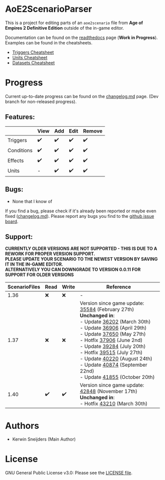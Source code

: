 # AoE2ScenarioParser
This is a project for editing parts of an `aoe2scenario` file from **Age of Empires 2 
Definitive Edition** outside of the in-game editor.  

Documentation can be found on the [readthedocs] page (**Work in Progress**).  
Examples can be found in the cheatsheets.

- [Triggers Cheatsheet]
- [Units Cheatsheet]
- [Datasets Cheatsheet]

[readthedocs]: https://aoe2scenarioparser.readthedocs.io/en/master/
[Triggers Cheatsheet]: ./cheatsheets/TRIGGERS.md
[Units Cheatsheet]: ./cheatsheets/UNITS.md
[Datasets Cheatsheet]: ./cheatsheets/DATASETS.md

# Progress
Current up-to-date progress can be found on the [changelog.md] page. (Dev branch for non-released progress).

[changelog.md]: ./changelog.md

## Features:

|            | View               | Add                | Edit               | Remove             |
| ---------- | ------------------ | ------------------ | ------------------ | ------------------ |
| Triggers   | :heavy_check_mark: | :heavy_check_mark: | :heavy_check_mark: | :heavy_check_mark: |
| Conditions | :heavy_check_mark: | :heavy_check_mark: | :heavy_check_mark: | :heavy_check_mark: |
| Effects    | :heavy_check_mark: | :heavy_check_mark: | :heavy_check_mark: | :heavy_check_mark: |
| Units      | -                  | :heavy_check_mark: | :heavy_check_mark: | :heavy_check_mark: |

## Bugs:

- None that I know of

If you find a bug, please check if it's already been reported or maybe even fixed ([changelog.md]). Please report any bugs you find to the [github issue board].

[github issue board]: https://github.com/KSneijders/AoE2ScenarioParser/issues

## Support:

**CURRENTLY OLDER VERSIONS ARE NOT SUPPORTED - THIS IS DUE TO A REWORK FOR PROPER VERSION SUPPORT.**  
**PLEASE UPDATE YOUR SCENARIO TO THE NEWEST VERSION BY SAVING IT IN THE IN-GAME EDITOR.**  
**ALTERNATIVELY YOU CAN DOWNGRADE TO VERSION 0.0.11 FOR SUPPORT FOR OLDER VERSIONS**

| ScenarioFiles | Read               | Write              | Reference                                                                                                                                                                                                                                                                                                                                                                                             |
| ------------- | ------------------ | ------------------ | ----------------------------------------------------------------------------------------------------------------------------------------------------------------------------------------------------------------------------------------------------------------------------------------------------------------------------------------------------------------------------------------------------- |
| 1.36          | :x:                | :x:                | -                                                                                                                                                                                                                                                                                                                                                                                                     |
| 1.37          | :x:                | :x:                | Version since game update: [35584] (February 27th) <br> **Unchanged in**: <br> - Update [36202] (March 30th) <br> - Update [36906] (April 29th) <br> - Update [37650] (May 27th) <br> - Hotfix [37906] (June 2nd) <br> - Update [39284] (July 20th) <br> - Hotfix [39515] (July 27th) <br> - Update [40220] (August 24th) <br> - Update [40874] (September 22nd) <br> - Update [41855] (October 20th) |
| 1.40          | :heavy_check_mark: | :heavy_check_mark: | Version since game update: [42848] (November 17th) <br> **Unchanged in**: <br> - Hotfix [43210] (March 30th)                                                                                                                                                                                                                                                                                          |


[35584]: https://www.ageofempires.com/news/aoe2de-update-35584/
[36202]: https://www.ageofempires.com/news/aoe2de-update-36202/
[36906]: https://www.ageofempires.com/news/aoe2de-update-36906/
[37650]: https://www.ageofempires.com/news/aoe2de-update-37650/
[37906]: https://www.ageofempires.com/news/aoe2de-hotfix-37906/
[39284]: https://www.ageofempires.com/news/aoe2de-update-39284/
[39515]: https://www.ageofempires.com/news/aoe2de-hotfix-39515/
[40220]: https://www.ageofempires.com/news/aoe2de-update-40220/
[40874]: https://www.ageofempires.com/news/aoe2de-update-40874/
[41855]: https://www.ageofempires.com/news/aoe2de-update-41855/
[42848]: https://www.ageofempires.com/news/aoe2de-update-42848/
[43210]: https://www.ageofempires.com/news/aoe2de-hotfix-43210/

# Authors
-  Kerwin Sneijders (Main Author)

# License 
GNU General Public License v3.0: Please see the [LICENSE file].

[LICENSE file]: https://github.com/KSneijders/AoE2ScenarioParser/blob/dev/LICENSE
